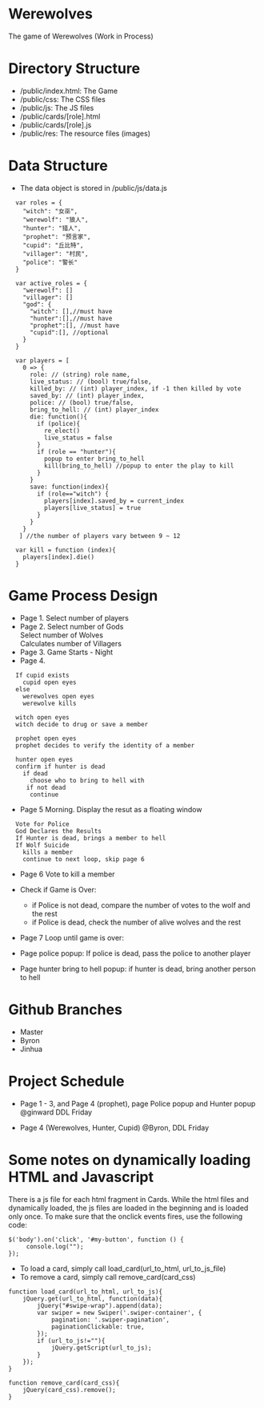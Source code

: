 # Werewolves
The game of Werewolves (Work in Process)

# Directory Structure 

  - /public/index.html: The Game <br>
  - /public/css: The CSS files <br>
  - /public/js: The JS files <br>
  - /public/cards/[role].html <br>
  - /public/cards/[role].js <br>
  - /public/res: The resource files (images)<br>

# Data Structure
- The data object is stored in /public/js/data.js
```
  var roles = {
    "witch": "女巫",
    "werewolf": "狼人", 
    "hunter": "猎人", 
    "prophet": "预言家", 
    "cupid": "丘比特",
    "villager": "村民",
    "police": "警长"
  }

  var active_roles = {
    "werewolf": []
    "villager": []
    "god": {
      "witch": [],//must have
      "hunter":[],//must have
      "prophet":[], //must have
      "cupid":[], //optional 
    }
  }

  var players = [
    0 => {
      role: // (string) role name, 
      live_status: // (bool) true/false,
      killed_by: // (int) player_index, if -1 then killed by vote
      saved_by: // (int) player_index,
      police: // (bool) true/false,
      bring_to_hell: // (int) player_index
      die: function(){
        if (police){
          re_elect()
          live_status = false
        } 
        if (role == "hunter"){
          popup to enter bring_to_hell
          kill(bring_to_hell) //popup to enter the play to kill
        }
      }
      save: function(index){
        if (role=="witch") {
          players[index].saved_by = current_index
          players[live_status] = true
        }
      }
    }
   ] //the number of players vary between 9 ~ 12 

  var kill = function (index){
    players[index].die()
  }

```

# Game Process Design 
- Page 1. Select number of players <br>
- Page 2. Select number of Gods <br>
          Select number of Wolves <br>
          Calculates number of Villagers <br>
- Page 3. Game Starts - Night 
- Page 4. 
```
  If cupid exists 
    cupid open eyes 
  else 
    werewolves open eyes
    werewolve kills

  witch open eyes
  witch decide to drug or save a member 
  
  prophet open eyes 
  prophet decides to verify the identity of a member 

  hunter open eyes 
  confirm if hunter is dead 
    if dead
      choose who to bring to hell with
     if not dead 
      continue 
```
- Page 5 Morning. Display the resut as a floating window
```
  Vote for Police 
  God Declares the Results
  If Hunter is dead, brings a member to hell
  If Wolf Suicide 
    kills a member
    continue to next loop, skip page 6
```
- Page 6 Vote to kill a member 

- Check if Game is Over: 
  - if Police is not dead, compare the number of votes to the wolf and the rest 
  - if Police is dead, check the number of alive wolves and the rest 
  
- Page 7 Loop until game is over: 

- Page police popup: If police is dead, pass the police to another player 

- Page hunter bring to hell popup: if hunter is dead, bring another person to hell

# Github Branches 

  - Master
  - Byron
  - Jinhua

# Project Schedule 

- Page 1 - 3, and Page 4 (prophet), page Police popup and Hunter popup @ginward DDL Friday 

- Page 4 (Werewolves, Hunter, Cupid) @Byron, DDL Friday 

# Some notes on dynamically loading HTML and Javascript 
There is a js file for each html fragment in Cards. While the html files and dynamically loaded, the js files are loaded in the beginning and is loaded only once. 
To make sure that the onclick events fires, use the following code: 
```
$('body').on('click', '#my-button', function () {
     console.log("");
});
```
- To load a card, simply call load_card(url_to_html, url_to_js_file)
- To remove a card, simply call remove_card(card_css)
```
function load_card(url_to_html, url_to_js){
	jQuery.get(url_to_html, function(data){
		jQuery("#swipe-wrap").append(data);
		var swiper = new Swiper('.swiper-container', {
		    pagination: '.swiper-pagination',
		    paginationClickable: true,
		});
		if (url_to_js!=""){
			jQuery.getScript(url_to_js);
		}
	});	
}

function remove_card(card_css){
	jQuery(card_css).remove();
}
```
